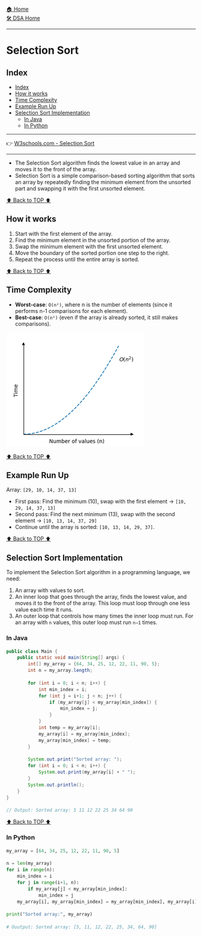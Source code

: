 [🏠 Home](../../../README.md) <br/>
[🛠️ DSA Home](../DSA.md)

<hr>

<h1> Selection Sort </h1>

## Index
- [Index](#index)
- [How it works](#how-it-works)
- [Time Complexity](#time-complexity)
- [Example Run Up](#example-run-up)
- [Selection Sort Implementation](#selection-sort-implementation)
  - [In Java](#in-java)
  - [In Python](#in-python)


<hr>

👉 [W3schools.com - Selection Sort](https://www.w3schools.com/dsa/dsa_algo_selectionsort.php)

<hr>

- The Selection Sort algorithm finds the lowest value in an array and moves it to the front of the array.
- Selection Sort is a simple comparison-based sorting algorithm that sorts an array by repeatedly finding the minimum element from the unsorted part and swapping it with the first unsorted element.

[⬆️ Back to TOP ⬆️](#index)

## How it works

1. Start with the first element of the array.
2. Find the minimum element in the unsorted portion of the array.
3. Swap the minimum element with the first unsorted element.
4. Move the boundary of the sorted portion one step to the right.
5. Repeat the process until the entire array is sorted.

[⬆️ Back to TOP ⬆️](#index)

## Time Complexity

- **Worst-case**: `O(n²)`, where n is the number of elements (since it performs n-1 comparisons for each element).
- **Best-case**: `O(n²)` (even if the array is already sorted, it still makes comparisons).

![alt text](../imgs/On2.png)

[⬆️ Back to TOP ⬆️](#index)

## Example Run Up

Array: `[29, 10, 14, 37, 13]`

- First pass: Find the minimum (10), swap with the first element → `[10, 29, 14, 37, 13]`
- Second pass: Find the next minimum (13), swap with the second element → `[10, 13, 14, 37, 29]`
- Continue until the array is sorted: `[10, 13, 14, 29, 37]`.

[⬆️ Back to TOP ⬆️](#index)

## Selection Sort Implementation

To implement the Selection Sort algorithm in a programming language, we need:

1. An array with values to sort.
2. An inner loop that goes through the array, finds the lowest value, and moves it to the front of the array. This loop must loop through one less value each time it runs.
3. An outer loop that controls how many times the inner loop must run. For an array with `n` values, this outer loop must run `n−1` times.

### In Java

```java
public class Main {
    public static void main(String[] args) {
        int[] my_array = {64, 34, 25, 12, 22, 11, 90, 5};
        int n = my_array.length;

        for (int i = 0; i < n; i++) {
            int min_index = i;
            for (int j = i+1; j < n; j++) {
                if (my_array[j] < my_array[min_index]) {
                    min_index = j;
                }
            }
            int temp = my_array[i];
            my_array[i] = my_array[min_index];
            my_array[min_index] = temp;
        }

        System.out.print("Sorted array: ");
        for (int i = 0; i < n; i++) {
            System.out.print(my_array[i] + " ");
        }
        System.out.println();
    }
}

// Output: Sorted array: 5 11 12 22 25 34 64 90
```

[⬆️ Back to TOP ⬆️](#index)

### In Python

```python
my_array = [64, 34, 25, 12, 22, 11, 90, 5]

n = len(my_array)
for i in range(n):
    min_index = i
    for j in range(i+1, n):
        if my_array[j] < my_array[min_index]:
            min_index = j   
    my_array[i], my_array[min_index] = my_array[min_index], my_array[i]

print("Sorted array:", my_array)

# Ouutput: Sorted array: [5, 11, 12, 22, 25, 34, 64, 90]
```